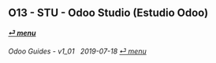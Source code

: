 ## O13 - STU - Odoo Studio (Estudio Odoo)
#### [_&#x23CE; menu_](/README.md)  

	
######     Odoo Guides - v1_01 &nbsp; 2019-07-18  [_&#x23CE; menu_](/README.md)  
